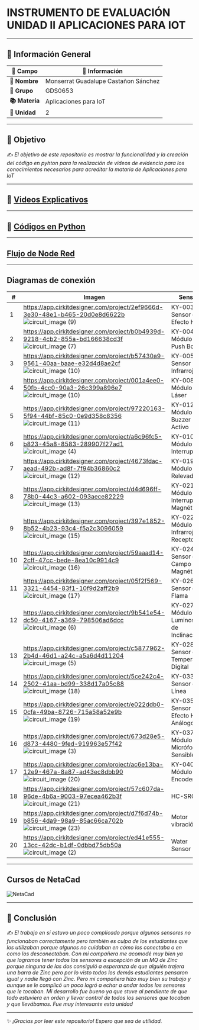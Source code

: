 # INSTRUMENTO DE EVALUACIÓN UNIDAD II APLICACIONES PARA IOT
---

## 📌 Información General  
| **🔹 Campo**           | **📝 Información**                           |
|----------------------|-------------------------------------------------|
| **👤 Nombre**        | Monserrat Guadalupe Castañon Sánchez           |
| **📝 Grupo**        | GDS0653                                         |
| **📚 Materia**      | Aplicaciones para IoT                           |
| **📖 Unidad**       | 2                          |

---

## 🎯 **Objetivo**  
✍️ *El objetivo de este repositorio es mostrar la funcionalidad y la creación del código en pyhton para la realización de videos
de evidencia para los conocimientos necesarios para acreditar la mataria de Aplicaciones para IoT*

---

## 🎥 [Videos Explicativos](https://drive.google.com/drive/folders/1DkxIYKwmhQ8pdreH8UbVOH7VufQzy7D5?usp=drive_link)

---

## 🐍 [Códigos en Python](https://github.com/MonseCastanon/UNIDAD-II-APLICACIONES-PARA-IOT/tree/main/C%C3%B3digo%20sensores)

---

## [Flujo de Node Red](https://github.com/MonseCastanon/UNIDAD-II-APLICACIONES-PARA-IOT/blob/main/Flujo%20de%20Node%20Red.json)


---

## Diagramas de conexión

| #  | Imagen                               | Sensor                                   | Sesión |
|----|--------------------------------------|------------------------------------------|-----|
| 1  | https://app.cirkitdesigner.com/project/2ef9666d-3e30-48e1-b465-20d0e8d6622b ![circuit_image (9)](https://github.com/user-attachments/assets/cac22ae2-602b-4de8-bdb9-cec58e9a672e)  | KY-003 Sensor de Efecto Hall             | 4   |
| 2  | https://app.cirkitdesigner.com/project/b0b4939d-9218-4cb2-855a-bd166638cd3f ![circuit_image (7)](https://github.com/user-attachments/assets/d55efcf7-5009-4f3f-a899-2fe5fbaff981)  | KY-004 Módulo Push Botón                 | 3   |
| 3  | https://app.cirkitdesigner.com/project/b57430a9-9561-40aa-baae-e32d4d8ae2cf ![circuit_image (10)](https://github.com/user-attachments/assets/82a2c235-d60c-406d-8ed6-3e87c13323a5) | KY-005 Sensor Infrarrojo                 | 4   |
| 4  | https://app.cirkitdesigner.com/project/001a4ee0-50fb-4cc0-90a3-26c399a896e7 ![circuit_image (10)](https://github.com/user-attachments/assets/1f79d1a3-022b-4ad2-8445-bb02085cde51) | KY-008 Módulo LED Láser                  | 3   |
| 5  | https://app.cirkitdesigner.com/project/97220163-5f94-44bf-85c0-0e9d358c8356 ![circuit_image (11)](https://github.com/user-attachments/assets/aebbefdf-e0ca-4550-bff7-90e77cece115) | KY-012 Módulo Buzzer Activo              | 4   |
| 6  | https://app.cirkitdesigner.com/project/a6c96fc5-b823-45a8-8583-289907f27ad1 ![circuit_image (4)](https://github.com/user-attachments/assets/f2b9dadc-4359-48b2-892d-c2f26c5a3471)  | KY-010 Módulo Foto Interruptor           | 5   |
| 7  | https://app.cirkitdesigner.com/project/4673fdac-aead-492b-ad8f-7f94b36860c2 ![circuit_image (12)](https://github.com/user-attachments/assets/4baf96de-17b8-420c-bb5c-f1401556ec3e) | KY-019 Módulo de 1 Relevador             | 5   |
| 8  | https://app.cirkitdesigner.com/project/d4d696ff-78b0-44c3-a602-093aece82229 ![circuit_image (13)](https://github.com/user-attachments/assets/7b799f60-65e1-48da-a1c5-030ffb202604) | KY-021 Módulo Mini Interruptor Magnético | 6   |
| 9  | https://app.cirkitdesigner.com/project/397e1852-8b52-4b23-93c4-f5a2c3096059 ![circuit_image (15)](https://github.com/user-attachments/assets/02998ccc-7ed4-4dd6-975c-3350d4c33e67) | KY-022 Módulo LED Infrarrojo Receptor    | 6   |
| 10 | https://app.cirkitdesigner.com/project/59aaad14-2cff-47cc-bede-8ea10c9914c9 ![circuit_image (16)](https://github.com/user-attachments/assets/d09b249f-f580-4fb7-a6a1-ae2e9b6e2275) | KY-024 Sensor de Campo Magnético         | 6   |
| 11 | https://app.cirkitdesigner.com/project/05f2f569-3321-4454-83f1-10f9d2aff2b9 ![circuit_image (17)](https://github.com/user-attachments/assets/668bfbdb-6540-4799-92b1-35ec09fa655c) | KY-026 Sensor de Flama                   | 7   |
| 12 | https://app.cirkitdesigner.com/project/9b541e54-dc50-4167-a369-798506ad6dcc ![circuit_image (6)](https://github.com/user-attachments/assets/bfdf7e22-2a32-4320-be44-268515c2ba50)  | KY-027 Módulo Luminoso de Inclinación    | 1   |
| 13 | https://app.cirkitdesigner.com/project/c5877962-2b4d-46d1-a24c-a5a6d4d11204 ![circuit_image (5)](https://github.com/user-attachments/assets/decbe8df-1fb8-4b1a-a95b-35a287dfbbb8)  | KY-028 Sensor de Temperatura Digital     | 2   |
| 14 | https://app.cirkitdesigner.com/project/5ce242c4-2502-41aa-bd99-338d17a05c88 ![circuit_image (18)](https://github.com/user-attachments/assets/12373a2f-c671-436b-991b-f0ccafd2c113) | KY-033 Sensor de Línea                   | 8   |
| 15 | https://app.cirkitdesigner.com/project/e022ddb0-0cfa-49ba-8726-715a58a52e9b ![circuit_image (19)](https://github.com/user-attachments/assets/0d8c514a-ec81-4a08-b2f7-dc0f60b7aabc) | KY-035 Sensor Efecto Hall Análogo        | 8   |
| 16 | https://app.cirkitdesigner.com/project/673d28e5-d873-4480-9fed-919963e57f42 ![circuit_image (3)](https://github.com/user-attachments/assets/87f3cec1-8d6f-44c3-8989-6ce1df713d26)  | KY-037 Módulo Micrófono Sensible         | 1   |
| 17 | https://app.cirkitdesigner.com/project/ac6e13ba-12e9-467a-8a87-ad43ec8dbb90 ![circuit_image (20)](https://github.com/user-attachments/assets/9e39e33b-e7bd-4b7c-a444-79f17a78546b) | KY-040 Módulo Encoder                    | 9   |
| 18 | https://app.cirkitdesigner.com/project/57c607da-96de-4b6a-9003-97ecea462b3f ![circuit_image (21)](https://github.com/user-attachments/assets/5204be9d-f79f-4657-b815-07e3d45e32fc) | HC-SR04                                  | 9   |
| 19 | https://app.cirkitdesigner.com/project/d7f6d74b-b856-4da9-98a9-85ac66ca702b ![circuit_image (23)](https://github.com/user-attachments/assets/7466fbdb-193a-42cc-8e5f-39e786f0870a) | Motor vibración                          | 9   |
| 20 | https://app.cirkitdesigner.com/project/ed41e555-13cc-42dc-b1df-0dbbd75db50a ![circuit_image (2)](https://github.com/user-attachments/assets/41959b73-6304-4a47-aa27-1f1201686b09)  | Water Sensor                             | 9   |

---

## Cursos de NetaCad
![NetaCad](https://github.com/user-attachments/assets/ba201436-ded2-4867-b8f3-c5d074e171c2)

---

## 📝 **Conclusión**  
✍️ *El trabajo en sí estuvo un poco complicado porque algunos sensores no funcionaban correctamente pero también es culpa de los estudiantes que los utilizaban porque algunos no cuidaban en cómo los conectaba o en como los desconectaban. Con mi compañera me acomodé muy bien ya que logramos tener todos los sensores a excepción de un MQ de Zinc porque ninguna de las dos consiguió a esperanza de que alguién trajera una barra de Zinc pero por lo visto todos los demás estudiantes pensaron igual y nadie llegó con Zinc. Pero mi compañera hizo muy bien su trabajo y aunque se le complicó un poco logró a echar a andar todos los sensores que le tocaban. Mi desarrollo fue bueno ya que stuve al pendiente de que todo estuviera en orden y llevar control de todos los sensores que tocaban y que llevábamos. Fue muy interesante esta unidad*  

---

✨ *¡Gracias por leer este repositorio! Espero que sea de utilidad.*
